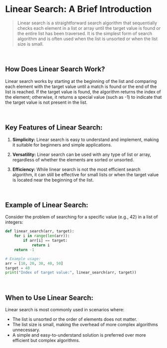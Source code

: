 # Linear Search: A Brief Introduction

> Linear search is a straightforward search algorithm that sequentially checks each element in a list or array until the target value is found or the entire list has been traversed. It is the simplest form of search algorithm and is often used when the list is unsorted or when the list size is small.

<br/>



## How Does Linear Search Work?

Linear search works by starting at the beginning of the list and comparing each element with the target value until a match is found or the end of the list is reached. If the target value is found, the algorithm returns the index of the element; otherwise, it returns a special value (such as -1) to indicate that the target value is not present in the list.

<br/>



## Key Features of Linear Search:

1. **Simplicity:** Linear search is easy to understand and implement, making it suitable for beginners and simple applications.

2. **Versatility:** Linear search can be used with any type of list or array, regardless of whether the elements are sorted or unsorted.

3. **Efficiency:** While linear search is not the most efficient search algorithm, it can still be effective for small lists or when the target value is located near the beginning of the list.

<br/>



## Example of Linear Search:

Consider the problem of searching for a specific value (e.g., 42) in a list of integers:

```python
def linear_search(arr, target):
    for i in range(len(arr)):
        if arr[i] == target:
            return i
    return -1

# Example usage:
arr = [10, 20, 30, 40, 50]
target = 40
print("Index of target value:", linear_search(arr, target))
```
<br/>



## When to Use Linear Search:
Linear search is most commonly used in scenarios where:

* The list is unsorted or the order of elements does not matter.
* The list size is small, making the overhead of more complex algorithms unnecessary.
* A simple and easy-to-understand solution is preferred over more efficient but complex algorithms.
